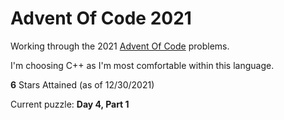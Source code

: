 # Advent Of Code 2021

Working through the 2021 [Advent Of Code](https://adventofcode.com/) problems.

I'm choosing C++ as I'm most comfortable within this language.

**6** Stars Attained (as of 12/30/2021)

Current puzzle: **Day 4, Part 1**